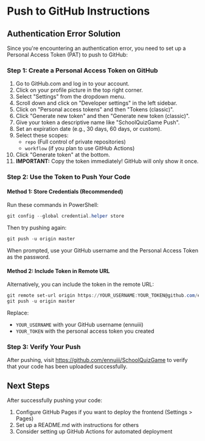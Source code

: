 # Push to GitHub Instructions

## Authentication Error Solution

Since you're encountering an authentication error, you need to set up a Personal Access Token (PAT) to push to GitHub:

### Step 1: Create a Personal Access Token on GitHub

1. Go to GitHub.com and log in to your account.
2. Click on your profile picture in the top right corner.
3. Select "Settings" from the dropdown menu.
4. Scroll down and click on "Developer settings" in the left sidebar.
5. Click on "Personal access tokens" and then "Tokens (classic)".
6. Click "Generate new token" and then "Generate new token (classic)".
7. Give your token a descriptive name like "SchoolQuizGame Push".
8. Set an expiration date (e.g., 30 days, 60 days, or custom).
9. Select these scopes:
   - `repo` (Full control of private repositories)
   - `workflow` (if you plan to use GitHub Actions)
10. Click "Generate token" at the bottom.
11. **IMPORTANT:** Copy the token immediately! GitHub will only show it once.

### Step 2: Use the Token to Push Your Code

#### Method 1: Store Credentials (Recommended)
Run these commands in PowerShell:

```powershell
git config --global credential.helper store
```

Then try pushing again:
```powershell
git push -u origin master
```

When prompted, use your GitHub username and the Personal Access Token as the password.

#### Method 2: Include Token in Remote URL
Alternatively, you can include the token in the remote URL:

```powershell
git remote set-url origin https://YOUR_USERNAME:YOUR_TOKEN@github.com/ennuiii/SchoolQuizGame.git
git push -u origin master
```

Replace:
- `YOUR_USERNAME` with your GitHub username (ennuiii)
- `YOUR_TOKEN` with the personal access token you created

### Step 3: Verify Your Push

After pushing, visit https://github.com/ennuiii/SchoolQuizGame to verify that your code has been uploaded successfully.

## Next Steps

After successfully pushing your code:

1. Configure GitHub Pages if you want to deploy the frontend (Settings > Pages)
2. Set up a README.md with instructions for others
3. Consider setting up GitHub Actions for automated deployment 